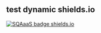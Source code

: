 ## test dynamic shields.io

[![SQAaaS badge shields.io](https://img.shields.io/badge/dynamic/json?url=https://github.com/orviz/fantastic-guacamole/raw/main/badge.json&query=$.assessment)](https://api.eu.badgr.io/public/assertions/U-GSO-5DS-qHf5I3MernmQ "SQAaaS silver badge achieved")

